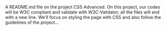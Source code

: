 A README.md file on the project CSS Advanced. On this project, our codes will be W3C compliant and validate with W3C-Validator, all the files will end with a new line. We'll focus on styling the page with CSS and also follow the guidelines of the project...
